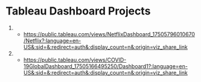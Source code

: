 # Tableau Dashboard Projects
1. - https://public.tableau.com/views/NetflixDashboard_17505796010670/Netflix?:language=en-US&:sid=&:redirect=auth&:display_count=n&:origin=viz_share_link


2. - https://public.tableau.com/views/COVID-19GlobalDashboard_17505166495250/Dashboard1?:language=en-US&:sid=&:redirect=auth&:display_count=n&:origin=viz_share_link
